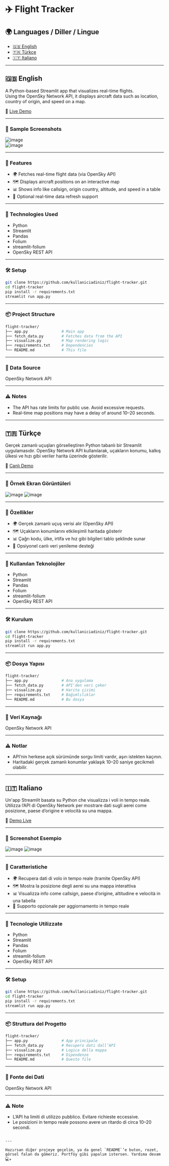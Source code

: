 # ✈️ Flight Tracker

## 🌍 Languages / Diller / Lingue

- [🇬🇧 English](#-english)
- [🇹🇷 Türkçe](#-türkçe)
- [🇮🇹 Italiano](#-italiano)

---

## 🇬🇧 English

A Python-based Streamlit app that visualizes real-time flights.  
Using the OpenSky Network API, it displays aircraft data such as location, country of origin, and speed on a map.

🔗 [Live Demo](https://python-data-projects-h7phw8uqqxyfguhpruahfa.streamlit.app)

---

### 📸 Sample Screenshots

![image](https://github.com/user-attachments/assets/64d77a2b-e80e-497b-92fb-7793e9672a99)  
![image](https://github.com/user-attachments/assets/a24717e7-a585-437a-9ee1-7f24f2129fde)

---

### 🚀 Features

- 🌍 Fetches real-time flight data (via OpenSky API)  
- 🗺️ Displays aircraft positions on an interactive map  
- 📊 Shows info like callsign, origin country, altitude, and speed in a table  
- 🔁 Optional real-time data refresh support  

---

### 🧠 Technologies Used

- Python  
- Streamlit  
- Pandas  
- Folium  
- streamlit-folium  
- OpenSky REST API  

---

### 🛠️ Setup

```bash
git clone https://github.com/kullaniciadiniz/flight-tracker.git
cd flight-tracker
pip install -r requirements.txt
streamlit run app.py
````

---

### 📦 Project Structure

```bash
flight-tracker/
├── app.py               # Main app
├── fetch_data.py        # Fetches data from the API
├── visualize.py         # Map rendering logic
├── requirements.txt     # Dependencies
└── README.md            # This file
```

---

### 🔗 Data Source

OpenSky Network API

---

### ⚠️ Notes

* The API has rate limits for public use. Avoid excessive requests.
* Real-time map positions may have a delay of around 10–20 seconds.

---

## 🇹🇷 Türkçe

Gerçek zamanlı uçuşları görselleştiren Python tabanlı bir Streamlit uygulamasıdır.
OpenSky Network API kullanılarak, uçakların konumu, kalkış ülkesi ve hızı gibi veriler harita üzerinde gösterilir.

🔗 [Canlı Demo](https://python-data-projects-h7phw8uqqxyfguhpruahfa.streamlit.app)

---

### 📸 Örnek Ekran Görüntüleri

![image](https://github.com/user-attachments/assets/64d77a2b-e80e-497b-92fb-7793e9672a99)
![image](https://github.com/user-attachments/assets/a24717e7-a585-437a-9ee1-7f24f2129fde)

---

### 🚀 Özellikler

* 🌍 Gerçek zamanlı uçuş verisi alır (OpenSky API)
* 🗺️ Uçakların konumlarını etkileşimli haritada gösterir
* 📊 Çağrı kodu, ülke, irtifa ve hız gibi bilgileri tablo şeklinde sunar
* 🔁 Opsiyonel canlı veri yenileme desteği

---

### 🧠 Kullanılan Teknolojiler

* Python
* Streamlit
* Pandas
* Folium
* streamlit-folium
* OpenSky REST API

---

### 🛠️ Kurulum

```bash
git clone https://github.com/kullaniciadiniz/flight-tracker.git
cd flight-tracker
pip install -r requirements.txt
streamlit run app.py
```

---

### 📦 Dosya Yapısı

```bash
flight-tracker/
├── app.py               # Ana uygulama
├── fetch_data.py        # API'den veri çeker
├── visualize.py         # Harita çizimi
├── requirements.txt     # Bağımlılıklar
└── README.md            # Bu dosya
```

---

### 🔗 Veri Kaynağı

OpenSky Network API

---

### ⚠️ Notlar

* API’nin herkese açık sürümünde sorgu limiti vardır, aşırı istekten kaçının.
* Haritadaki gerçek zamanlı konumlar yaklaşık 10–20 saniye gecikmeli olabilir.

---

## 🇮🇹 Italiano

Un'app Streamlit basata su Python che visualizza i voli in tempo reale.
Utilizza l’API di OpenSky Network per mostrare dati sugli aerei come posizione, paese d’origine e velocità su una mappa.

🔗 [Demo Live](https://python-data-projects-h7phw8uqqxyfguhpruahfa.streamlit.app)

---

### 📸 Screenshot Esempio

![image](https://github.com/user-attachments/assets/64d77a2b-e80e-497b-92fb-7793e9672a99)
![image](https://github.com/user-attachments/assets/a24717e7-a585-437a-9ee1-7f24f2129fde)

---

### 🚀 Caratteristiche

* 🌍 Recupera dati di volo in tempo reale (tramite OpenSky API)
* 🗺️ Mostra la posizione degli aerei su una mappa interattiva
* 📊 Visualizza info come callsign, paese d’origine, altitudine e velocità in una tabella
* 🔁 Supporto opzionale per aggiornamento in tempo reale

---

### 🧠 Tecnologie Utilizzate

* Python
* Streamlit
* Pandas
* Folium
* streamlit-folium
* OpenSky REST API

---

### 🛠️ Setup

```bash
git clone https://github.com/kullaniciadiniz/flight-tracker.git
cd flight-tracker
pip install -r requirements.txt
streamlit run app.py
```

---

### 📦 Struttura del Progetto

```bash
flight-tracker/
├── app.py               # App principale
├── fetch_data.py        # Recupero dati dall’API
├── visualize.py         # Logica della mappa
├── requirements.txt     # Dipendenze
└── README.md            # Questo file
```

---

### 🔗 Fonte dei Dati

OpenSky Network API

---

### ⚠️ Note

* L’API ha limiti di utilizzo pubblico. Evitare richieste eccessive.
* Le posizioni in tempo reale possono avere un ritardo di circa 10–20 secondi.

```

---

Hazırsan diğer projeye geçelim, ya da genel `README`’e buton, rozet, görsel falan da gömeriz. Portföy gibi yapalım istersen. Yardıma devam 💻✈️
```
